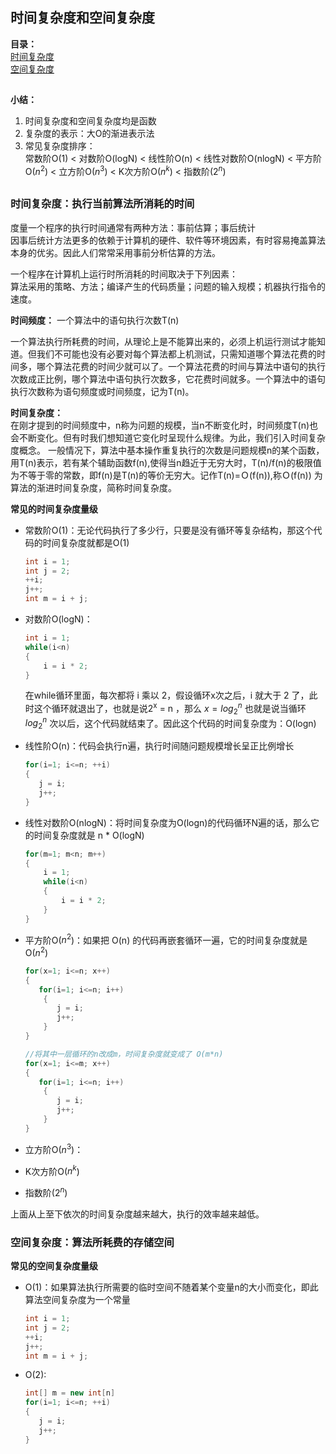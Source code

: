 ## 时间复杂度和空间复杂度

**目录：**  
[时间复杂度](#时间复杂度)   
[空间复杂度](#空间复杂度)

##
**小结：**  
1. 时间复杂度和空间复杂度均是函数
2. 复杂度的表示：大O的渐进表示法
3. 常见复杂度排序：  
   常数阶O(1) < 对数阶O(logN) < 线性阶O(n) < 线性对数阶O(nlogN) < 平方阶O($n^2$) < 立方阶O($n^3$) < K次方阶O($n^k$) < 指数阶($2^n$)
##

### 时间复杂度：执行当前算法所消耗的时间  

度量一个程序的执行时间通常有两种方法：事前估算；事后统计  
因事后统计方法更多的依赖于计算机的硬件、软件等环境因素，有时容易掩盖算法本身的优劣。因此人们常常采用事前分析估算的方法。

一个程序在计算机上运行时所消耗的时间取决于下列因素：  
算法采用的策略、方法；编译产生的代码质量；问题的输入规模；机器执行指令的速度。    

**时间频度：** 一个算法中的语句执行次数T(n)    

一个算法执行所耗费的时间，从理论上是不能算出来的，必须上机运行测试才能知道。但我们不可能也没有必要对每个算法都上机测试，只需知道哪个算法花费的时间多，哪个算法花费的时间少就可以了。一个算法花费的时间与算法中语句的执行次数成正比例，哪个算法中语句执行次数多，它花费时间就多。一个算法中的语句执行次数称为语句频度或时间频度，记为T(n)。

**时间复杂度：**  
在刚才提到的时间频度中，n称为问题的规模，当n不断变化时，时间频度T(n)也会不断变化。但有时我们想知道它变化时呈现什么规律。为此，我们引入时间复杂度概念。 一般情况下，算法中基本操作重复执行的次数是问题规模n的某个函数，用T(n)表示，若有某个辅助函数f(n),使得当n趋近于无穷大时，T(n)/f(n)的极限值为不等于零的常数，即f(n)是T(n)的等价无穷大。记作T(n)=Ｏ(f(n)),称Ｏ(f(n)) 为算法的渐进时间复杂度，简称时间复杂度。

**常见的时间复杂度量级**  
- 常数阶O(1)：无论代码执行了多少行，只要是没有循环等复杂结构，那这个代码的时间复杂度就都是O(1)
  ```c++
  int i = 1;
  int j = 2;
  ++i;
  j++;
  int m = i + j;
  ```
- 对数阶O(logN)：
  ```c++
  int i = 1;
  while(i<n)
  {
      i = i * 2;
  }

  ```
  在while循环里面，每次都将 i 乘以 2，假设循环x次之后，i 就大于 2 了，此时这个循环就退出了，也就是说2<sup>x</sup> = n ，那么 $x = log_2^n$
  也就是说当循环 $log_2^n$ 次以后，这个代码就结束了。因此这个代码的时间复杂度为：O(logn)
- 线性阶O(n)：代码会执行n遍，执行时间随问题规模增长呈正比例增长
  ```c++
  for(i=1; i<=n; ++i)
  {
     j = i;
     j++;
  }
  ```

- 线性对数阶O(nlogN)：将时间复杂度为O(logn)的代码循环N遍的话，那么它的时间复杂度就是 n * O(logN)
  ```c++
  for(m=1; m<n; m++)
  {
      i = 1;
      while(i<n)
      {
          i = i * 2;
      }
  }
  ```

- 平方阶O($n^2$)：如果把 O(n) 的代码再嵌套循环一遍，它的时间复杂度就是 O($n^2$)
  ```c++
  for(x=1; i<=n; x++)
  {
     for(i=1; i<=n; i++)
      {
         j = i;
         j++;
      }
  }
  ```
  ```c++
  //将其中一层循环的n改成m，时间复杂度就变成了 O(m*n)
  for(x=1; i<=m; x++)
  {
     for(i=1; i<=n; i++)
      {
         j = i;
         j++;
      }
  }
  ```
- 立方阶O($n^3$)：  
- K次方阶O($n^k$)  
- 指数阶($2^n$)  

上面从上至下依次的时间复杂度越来越大，执行的效率越来越低。

### 空间复杂度：算法所耗费的存储空间

**常见的空间复杂度量级** 
- O(1)：如果算法执行所需要的临时空间不随着某个变量n的大小而变化，即此算法空间复杂度为一个常量
  ```c++
  int i = 1;
  int j = 2;
  ++i;
  j++;
  int m = i + j;
  ```

- O(2):
  ```c++
  int[] m = new int[n]
  for(i=1; i<=n; ++i)
  {
     j = i;
     j++;
  }
  ```
